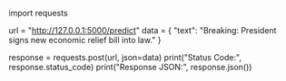 import requests

url = "http://127.0.0.1:5000/predict" data = { "text": "Breaking: President signs new economic relief bill into law." }

response = requests.post(url, json=data) print("Status Code:", response.status_code) print("Response JSON:", response.json())
